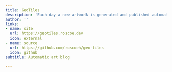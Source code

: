 ```yaml
---
title: GeoTiles
description: 'Each day a new artwork is generated and published automatically. '
author: ''
links:
- name: site
  url: https://geotiles.roscoe.dev
  icon: external
- name: source
  url: https://github.com/roscoeh/geo-tiles
  icon: github
subtitle: Automatic art blog

---
```

